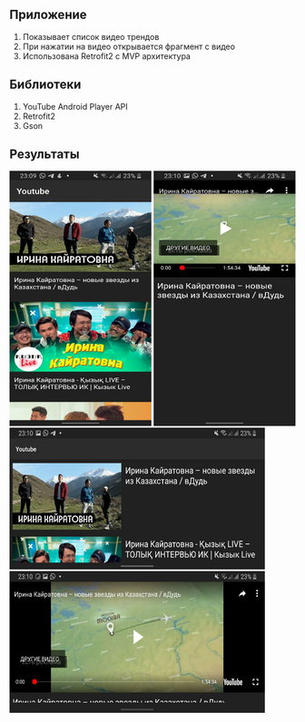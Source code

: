 ## Приложение
1. Показывает список видео трендов
2. При нажатии на видео открывается фрагмент с видео
3. Использована Retrofit2 c MVP архитектура

## Библиотеки
1. YouTube Android Player API
2. Retrofit2
3. Gson

## Результаты

<img src="screens/portret.jpg" width="250" height="450">
<img src="screens/noportret.jpg" width="250" height="450">
<img src="screens/land-portret.jpg" width="450" height="250">
<img src="screens/land-noportet.jpg" width="450" height="250">

